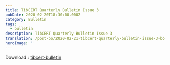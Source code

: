 ```yaml
---
title: TibCERT Quarterly Bulletin Issue 3
pubDate: 2020-02-20T18:30:00.000Z
category: Bulletin
tags:
  - bulletin
description: TibCERT Quarterly Bulletin Issue 3
translation: /post-bo/2020-02-21-tibcert-quarterly-bulletin-issue-3-bo
heroImage: ''
---
```


<object data="https://res.cloudinary.com/daarpik83/image/upload/v1721026014/tibcert-bulletin-3_bf7prf.pdf" type="application/pdf" width="100%" height="800"> 
</object>

Download : [tibcert-bulletin](https://res.cloudinary.com/daarpik83/image/upload/v1721026014/tibcert-bulletin-3_bf7prf.pdf)
